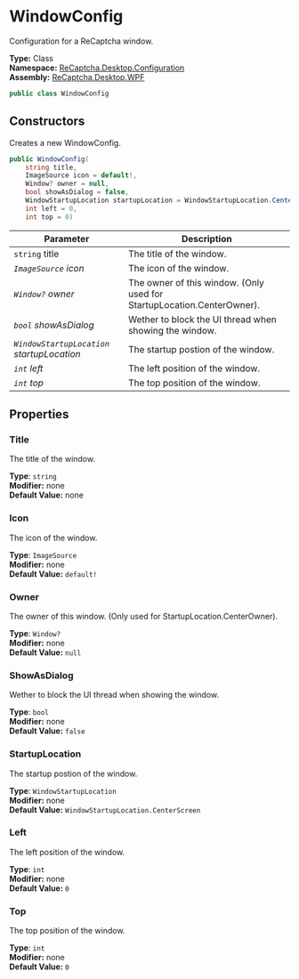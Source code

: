 # WindowConfig
Configuration for a ReCaptcha window.

**Type:** Class
<br />
**Namespace:** [ReCaptcha.Desktop.Configuration](/ReCaptcha.Desktop/reference/recaptcha.desktop.wpf/configuration/)
<br />
**Assembly:** [ReCaptcha.Desktop.WPF](/ReCaptcha.Desktop/reference/recaptcha.desktop.wpf/)

```cs
public class WindowConfig
```

## Constructors
Creates a new WindowConfig.
```cs
public WindowConfig(
    string title,
    ImageSource icon = default!,
    Window? owner = null,
    bool showAsDialog = false,
    WindowStartupLocation startupLocation = WindowStartupLocation.CenterScreen,
    int left = 0,
    int top = 0)
```
| Parameter                                                | Description                           |
|----------------------------------------------------------|---------------------------------------|
| `string` title | The title of the window. |
| *`ImageSource` icon*                  | The icon of the window.      |
| *`Window?` owner*                  | The owner of this window. (Only used for StartupLocation.CenterOwner).      |
| *`bool` showAsDialog*                  | Wether to block the UI thread when showing the window.      |
| *`WindowStartupLocation` startupLocation*                  | The startup postion of the window.      |
| *`int` left*                  | The left position of the window.      |
| *`int` top*                  | The top position of the window.      |

## Properties

### Title
The title of the window.

**Type**: `string`
<br />
**Modifier:** none
<br />
**Default Value:** none

### Icon
The icon of the window.

**Type**: `ImageSource`
<br />
**Modifier:** none
<br />
**Default Value:** `default!`

### Owner
The owner of this window. (Only used for StartupLocation.CenterOwner).

**Type**: `Window?`
<br />
**Modifier:** none
<br />
**Default Value:** `null`

### ShowAsDialog
Wether to block the UI thread when showing the window.

**Type**: `bool`
<br />
**Modifier:** none
<br />
**Default Value:** `false`

### StartupLocation
The startup postion of the window.

**Type**: `WindowStartupLocation`
<br />
**Modifier:** none
<br />
**Default Value:** `WindowStartupLocation.CenterScreen`

### Left
The left position of the window.

**Type**: `int`
<br />
**Modifier:** none
<br />
**Default Value:** `0`

### Top
The top position of the window.

**Type**: `int`
<br />
**Modifier:** none
<br />
**Default Value:** `0`
